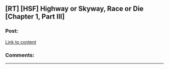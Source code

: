 ## [RT] [HSF] Highway or Skyway, Race or Die [Chapter 1, Part III]

### Post:

[Link to content]()

### Comments:

---

